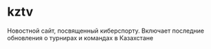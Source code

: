 # kztv
Новостной сайт, посвященный киберспорту. Включает последние обновления о турнирах и командах в Казахстане
